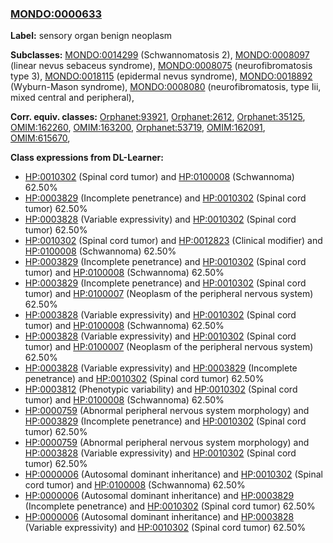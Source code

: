 
### [MONDO:0000633](http://purl.obolibrary.org/obo/MONDO_0000633)
**Label:** sensory organ benign neoplasm

**Subclasses:** [MONDO:0014299](http://purl.obolibrary.org/obo/MONDO_0014299) (Schwannomatosis 2), [MONDO:0008097](http://purl.obolibrary.org/obo/MONDO_0008097) (linear nevus sebaceus syndrome), [MONDO:0008075](http://purl.obolibrary.org/obo/MONDO_0008075) (neurofibromatosis type 3), [MONDO:0018115](http://purl.obolibrary.org/obo/MONDO_0018115) (epidermal nevus syndrome), [MONDO:0018892](http://purl.obolibrary.org/obo/MONDO_0018892) (Wyburn-Mason syndrome), [MONDO:0008080](http://purl.obolibrary.org/obo/MONDO_0008080) (neurofibromatosis, type Iii, mixed central and peripheral), 

**Corr. equiv. classes:** [Orphanet:93921](http://www.orpha.net/ORDO/Orphanet_93921), [Orphanet:2612](http://www.orpha.net/ORDO/Orphanet_2612), [Orphanet:35125](http://www.orpha.net/ORDO/Orphanet_35125), [OMIM:162260](http://purl.obolibrary.org/obo/OMIM_162260), [OMIM:163200](http://purl.obolibrary.org/obo/OMIM_163200), [Orphanet:53719](http://www.orpha.net/ORDO/Orphanet_53719), [OMIM:162091](http://purl.obolibrary.org/obo/OMIM_162091), [OMIM:615670](http://purl.obolibrary.org/obo/OMIM_615670), 

**Class expressions from DL-Learner:**

- [HP:0010302](http://purl.obolibrary.org/obo/HP_0010302) (Spinal cord tumor) and [HP:0100008](http://purl.obolibrary.org/obo/HP_0100008) (Schwannoma) 62.50%
- [HP:0003829](http://purl.obolibrary.org/obo/HP_0003829) (Incomplete penetrance) and [HP:0010302](http://purl.obolibrary.org/obo/HP_0010302) (Spinal cord tumor) 62.50%
- [HP:0003828](http://purl.obolibrary.org/obo/HP_0003828) (Variable expressivity) and [HP:0010302](http://purl.obolibrary.org/obo/HP_0010302) (Spinal cord tumor) 62.50%
- [HP:0010302](http://purl.obolibrary.org/obo/HP_0010302) (Spinal cord tumor) and [HP:0012823](http://purl.obolibrary.org/obo/HP_0012823) (Clinical modifier) and [HP:0100008](http://purl.obolibrary.org/obo/HP_0100008) (Schwannoma) 62.50%
- [HP:0003829](http://purl.obolibrary.org/obo/HP_0003829) (Incomplete penetrance) and [HP:0010302](http://purl.obolibrary.org/obo/HP_0010302) (Spinal cord tumor) and [HP:0100008](http://purl.obolibrary.org/obo/HP_0100008) (Schwannoma) 62.50%
- [HP:0003829](http://purl.obolibrary.org/obo/HP_0003829) (Incomplete penetrance) and [HP:0010302](http://purl.obolibrary.org/obo/HP_0010302) (Spinal cord tumor) and [HP:0100007](http://purl.obolibrary.org/obo/HP_0100007) (Neoplasm of the peripheral nervous system) 62.50%
- [HP:0003828](http://purl.obolibrary.org/obo/HP_0003828) (Variable expressivity) and [HP:0010302](http://purl.obolibrary.org/obo/HP_0010302) (Spinal cord tumor) and [HP:0100008](http://purl.obolibrary.org/obo/HP_0100008) (Schwannoma) 62.50%
- [HP:0003828](http://purl.obolibrary.org/obo/HP_0003828) (Variable expressivity) and [HP:0010302](http://purl.obolibrary.org/obo/HP_0010302) (Spinal cord tumor) and [HP:0100007](http://purl.obolibrary.org/obo/HP_0100007) (Neoplasm of the peripheral nervous system) 62.50%
- [HP:0003828](http://purl.obolibrary.org/obo/HP_0003828) (Variable expressivity) and [HP:0003829](http://purl.obolibrary.org/obo/HP_0003829) (Incomplete penetrance) and [HP:0010302](http://purl.obolibrary.org/obo/HP_0010302) (Spinal cord tumor) 62.50%
- [HP:0003812](http://purl.obolibrary.org/obo/HP_0003812) (Phenotypic variability) and [HP:0010302](http://purl.obolibrary.org/obo/HP_0010302) (Spinal cord tumor) and [HP:0100008](http://purl.obolibrary.org/obo/HP_0100008) (Schwannoma) 62.50%
- [HP:0000759](http://purl.obolibrary.org/obo/HP_0000759) (Abnormal peripheral nervous system morphology) and [HP:0003829](http://purl.obolibrary.org/obo/HP_0003829) (Incomplete penetrance) and [HP:0010302](http://purl.obolibrary.org/obo/HP_0010302) (Spinal cord tumor) 62.50%
- [HP:0000759](http://purl.obolibrary.org/obo/HP_0000759) (Abnormal peripheral nervous system morphology) and [HP:0003828](http://purl.obolibrary.org/obo/HP_0003828) (Variable expressivity) and [HP:0010302](http://purl.obolibrary.org/obo/HP_0010302) (Spinal cord tumor) 62.50%
- [HP:0000006](http://purl.obolibrary.org/obo/HP_0000006) (Autosomal dominant inheritance) and [HP:0010302](http://purl.obolibrary.org/obo/HP_0010302) (Spinal cord tumor) and [HP:0100008](http://purl.obolibrary.org/obo/HP_0100008) (Schwannoma) 62.50%
- [HP:0000006](http://purl.obolibrary.org/obo/HP_0000006) (Autosomal dominant inheritance) and [HP:0003829](http://purl.obolibrary.org/obo/HP_0003829) (Incomplete penetrance) and [HP:0010302](http://purl.obolibrary.org/obo/HP_0010302) (Spinal cord tumor) 62.50%
- [HP:0000006](http://purl.obolibrary.org/obo/HP_0000006) (Autosomal dominant inheritance) and [HP:0003828](http://purl.obolibrary.org/obo/HP_0003828) (Variable expressivity) and [HP:0010302](http://purl.obolibrary.org/obo/HP_0010302) (Spinal cord tumor) 62.50%


